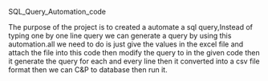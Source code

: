 SQL_Query_Automation_code

The purpose of the project is to created a automate a sql query,Instead of typing one by one line query we can generate a query by using this automation.all we need to do is just give the values in the excel file and attach the file into this code then modify the query to in the given code then it generate the query for each and every line then it converted into a csv file format then we can C&P to database then run it.
